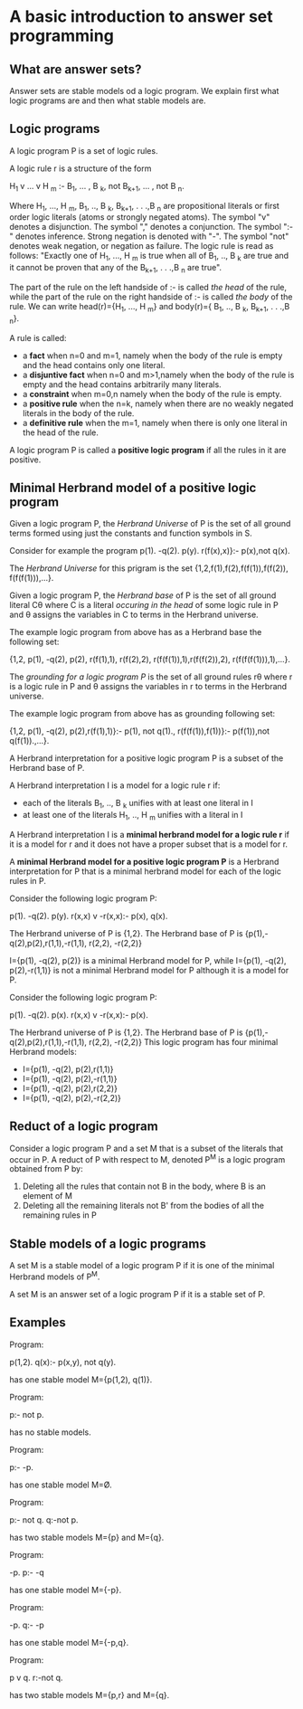 # A basic introduction to answer set programming
## What are answer sets? 
Answer sets are stable models od a logic program. We explain first what logic programs are and then what stable models are.  

## Logic programs 
A logic program P is a set of logic rules. 

A logic rule r is a structure of the form

H<sub>1</sub> v ... v H <sub>m</sub> :- B<sub>1</sub>, ... , B <sub>k</sub>, not B<sub>k+1</sub>, ... , not B <sub>n</sub>.

Where H<sub>1</sub>, ..., H <sub>m</sub>, B<sub>1</sub>, .., B <sub>k</sub>, B<sub>k+1</sub>, . . .,B <sub>n</sub> are propositional literals or first order logic literals (atoms or strongly negated atoms). The symbol "v" denotes a disjunction. The symbol "," denotes a conjunction.  The symbol ":-" denotes inference. Strong negation is denoted with "-". The symbol "not" denotes weak negation, or negation as failure. The logic rule is read as follows: 
"Exactly one of H<sub>1</sub>, ..., H <sub>m</sub> is true when all of B<sub>1</sub>, .., B <sub>k</sub> are true and it cannot be proven that any of the B<sub>k+1</sub>, . . .,B <sub>n</sub> are true".

The part of the rule on the left handside of :- is called *the head* of the rule, while the part of the rule on the right handside of :- is called *the body* of the rule. We can write head(r)={H<sub>1</sub>, ..., H <sub>m</sub>} and body(r)={ B<sub>1</sub>, .., B <sub>k</sub>, B<sub>k+1</sub>, . . .,B <sub>n</sub>}.

A rule is called:
* a **fact** when n=0 and m=1,  namely when the body of the rule is empty and the head contains only one literal.
* a **disjuntive fact** when n=0 and m>1,namely when the body of the rule is empty and the head contains arbitrarily many literals.
* a **constraint** when m=0,n namely when the body of the rule is empty.
* a **positive rule**  when the n=k, namely when there are no weakly negated literals in the body of the rule.
* a **definitive rule**  when the m=1, namely when there is only one literal in the head of the rule.

A logic program P is called a **positive logic program** if all the rules in it are positive. 

## Minimal Herbrand model of a positive logic program 
Given a logic program P, the *Herbrand Universe* of P is the set of all ground terms formed using just the constants and function symbols in S. 

Consider for example the program 
p(1).
-q(2). 
p(y). 
r(f(x),x)}:- p(x),not q(x).

The *Herbrand Universe* for this prigram is the set {1,2,f(1),f(2),f(f(1)),f(f(2)), f(f(f(1))),...}.

Given a logic program P, the *Herbrand base* of P is the set of all ground literal Cθ where C is a  literal *occuring in the head* of some logic rule in P and θ assigns the variables in C to terms in the Herbrand universe.

The example logic program from above has as a  Herbrand base the following set: 

{1,2, p(1), -q(2), p(2), r(f(1),1), r(f(2),2), r(f(f(1)),1),r(f(f(2)),2), r(f(f(f(1))),1),...}.

The *grounding for a logic program P* is  the set of all ground rules rθ where r is a  logic rule in P and θ assigns the variables in r to terms in the Herbrand universe.

The example logic program from above has as grounding following set: 

{1,2, p(1), -q(2), p(2),r(f(1),1)}:- p(1), not q(1)., r(f(f(1)),f(1))}:- p(f(1)),not q(f(1)).,...}.


A Herbrand interpretation for a positive logic program P is a subset of the Herbrand base of P. 

A Herbrand interpretation I is a model for a logic rule r if:
- each of the literals B<sub>1</sub>, .., B <sub>k</sub> unifies with at least one literal in I
- at least one of the literals H<sub>1</sub>, .., H <sub>m</sub> unifies with a literal in I

A Herbrand interpretation I is a **minimal herbrand model for a logic rule r** if it is a model for r and it does not have a proper subset that is a model for r. 


A **minimal Herbrand model for a positive logic program P** is a Herbrand interpretation for P that is a minimal herbrand model for each of the logic rules in P. 

Consider the following logic program P: 

p(1).
-q(2). 
p(y). 
r(x,x) v -r(x,x):- p(x), q(x).

The Herbrand universe of P is {1,2}. The Herbrand base of P is {p(1),-q(2),p(2),r(1,1),-r(1,1), r(2,2), -r(2,2)}

I={p(1), -q(2), p(2)} is a minimal Herbrand model for P, while I={p(1), -q(2), p(2),-r(1,1)} is not a minimal Herbrand model for P although it is a model for P.

Consider the following logic program P: 

p(1).
-q(2). 
p(x). 
r(x,x) v -r(x,x):- p(x).

The Herbrand universe of P is {1,2}. The Herbrand base of P is {p(1),-q(2),p(2),r(1,1),-r(1,1), r(2,2), -r(2,2)}
This logic program has four minimal Herbrand models: 
* I={p(1), -q(2), p(2),r(1,1)}  
* I={p(1), -q(2), p(2),-r(1,1)} 
* I={p(1), -q(2), p(2),r(2,2)}  
* I={p(1), -q(2), p(2),-r(2,2)} 


## Reduct of a logic program 

Consider a logic program P and a set M that is a subset of the literals that occur in P. A reduct of P with respect to M, denoted P<sup>M</sup> is a logic program obtained from P by: 
1. Deleting all the rules that contain not B in the body, where B is an element of M 
2. Deleting all the remaining literals not B' from the bodies of all the remaining rules in P 

## Stable models of a logic programs

A set M is a stable model of a logic program P if it is one of the minimal Herbrand models of P<sup>M</sup>. 

A set M is an answer set of a logic program P if it is a stable set of P. 

## Examples

Program:

p(1,2).
q(x):- p(x,y), not q(y).

has one stable model M={p(1,2), q(1)}.

Program:

p:- not p.

has no stable models.

Program:

p:- -p.

has one stable model M=Ø.


Program: 

p:- not q.
q:-not p.

has two stable models M={p} and M={q}.

Program:

-p.
p:- -q

has one stable model M={-p}.

Program:

-p.
q:- -p

has one stable model M={-p,q}.

Program:

 p v q.
r:-not q.

has two stable models M={p,r} and M={q}.



